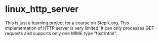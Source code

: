 # linux_http_server
This is just a learning project for a course on Stepik.org. This implementation of HTTP server is very limited. It can only processes GET requests and supports only one MIME type "text/html".
